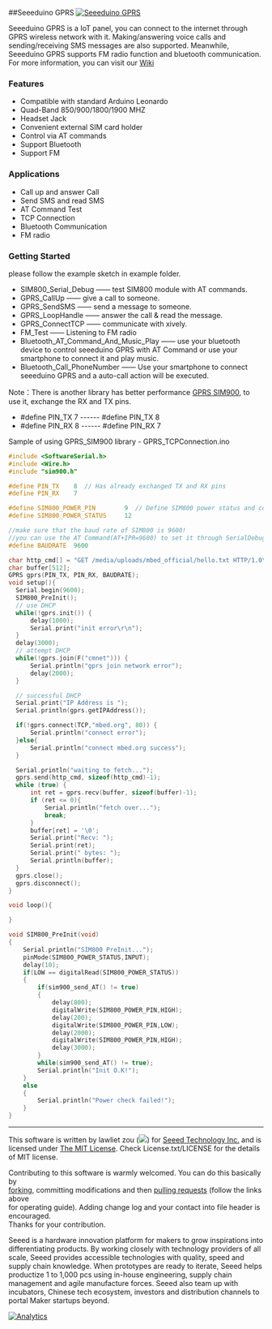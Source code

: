 ##Seeeduino GPRS
[![Seeeduino GPRS](http://www.seeedstudio.com/wiki/images/2/2c/IMG_20140630_153006.jpg)](http://www.seeedstudio.com/wiki/Seeeduino_GPRS)  

Seeeduino GPRS is a IoT panel, you can connect to the internet through GPRS wireless network with it. Making/answering voice calls and sending/receiving SMS messages are also supported. Meanwhile, Seeeduino GPRS supports FM radio function and bluetooth communication. For more information, you can visit our [Wiki](http://www.seeedstudio.com/wiki/Seeeduino_GPRS)

### Features
+ Compatible with standard Arduino Leonardo
+ Quad-Band 850/900/1800/1900 MHZ
+ Headset Jack
+ Convenient external SIM card holder
+ Control via AT commands
+ Support Bluetooth
+ Support FM


### Applications
+ Call up and answer Call
+ Send SMS and read SMS
+ AT Command Test
+ TCP Connection
+ Bluetooth Communication
+ FM radio

### Getting Started
please follow the example sketch in example folder.
+ SIM800_Serial_Debug —— test SIM800 module with AT commands.
+ GPRS_CallUp ——  give a call to someone.
+ GPRS_SendSMS —— send a message to someone.
+ GPRS_LoopHandle —— answer the call & read the message.
+ GPRS_ConnectTCP —— communicate with xively.
+ FM_Test —— Listening to FM radio
+ Bluetooth_AT_Command_And_Music_Play —— use your bluetooth device to control seeeduino GPRS with AT Command or use your smartphone to connect it and play music.
+ Bluetooth_Call_PhoneNumber —— Use your smartphone to connect seeeduino GPRS and a auto-call action will be executed.  

Note：There is another library has better performance [GPRS SIM900](https://github.com/Seeed-Studio/GPRS_SIM900), to use it, exchange the RX and TX pins.  
+ #define PIN_TX    7    ------   #define PIN_TX    8
+ #define PIN_RX    8    ------   #define PIN_RX    7

Sample of using GPRS_SIM900 library - GPRS_TCPConnection.ino
```C
#include <SoftwareSerial.h>
#include <Wire.h>
#include "sim900.h"

#define PIN_TX    8  // Has already exchanged TX and RX pins
#define PIN_RX    7

#define SIM800_POWER_PIN        9  // Define SIM800 power status and control pins
#define SIM800_POWER_STATUS     12

//make sure that the baud rate of SIM800 is 9600!
//you can use the AT Command(AT+IPR=9600) to set it through SerialDebug
#define BAUDRATE  9600

char http_cmd[] = "GET /media/uploads/mbed_official/hello.txt HTTP/1.0\r\n\r\n";
char buffer[512];
GPRS gprs(PIN_TX, PIN_RX, BAUDRATE);
void setup(){
  Serial.begin(9600);
  SIM800_PreInit();
  // use DHCP
  while(!gprs.init()) {
      delay(1000);
      Serial.print("init error\r\n");
  }
  delay(3000);    
  // attempt DHCP
  while(!gprs.join(F("cmnet"))) {
      Serial.println("gprs join network error");
      delay(2000);
  }

  // successful DHCP
  Serial.print("IP Address is ");
  Serial.println(gprs.getIPAddress());

  if(!gprs.connect(TCP,"mbed.org", 80)) {
      Serial.println("connect error");
  }else{
      Serial.println("connect mbed.org success");
  }

  Serial.println("waiting to fetch...");
  gprs.send(http_cmd, sizeof(http_cmd)-1);
  while (true) {
      int ret = gprs.recv(buffer, sizeof(buffer)-1);
      if (ret <= 0){
          Serial.println("fetch over...");
          break;
      }
      buffer[ret] = '\0';
      Serial.print("Recv: ");
      Serial.print(ret);
      Serial.print(" bytes: ");
      Serial.println(buffer);
  }
  gprs.close();
  gprs.disconnect();
}

void loop(){

}

void SIM800_PreInit(void)
{
    Serial.println("SIM800 PreInit...");
    pinMode(SIM800_POWER_STATUS,INPUT);
    delay(10);
    if(LOW == digitalRead(SIM800_POWER_STATUS))
    {
        if(sim900_send_AT() != true)
        {            
            delay(800);
            digitalWrite(SIM800_POWER_PIN,HIGH);
            delay(200);
            digitalWrite(SIM800_POWER_PIN,LOW);
            delay(2000);
            digitalWrite(SIM800_POWER_PIN,HIGH);
            delay(3000);  
        }
        while(sim900_send_AT() != true);                
        Serial.println("Init O.K!");         
    }
    else
    {
        Serial.println("Power check failed!");  
    }
}
```

----
This software is written by lawliet zou (![](http://www.seeedstudio.com/wiki/images/f/f8/Email-lawliet.zou.jpg)) for [Seeed Technology Inc.](http://www.seeed.cc) and is licensed under [The MIT License](http://opensource.org/licenses/mit-license.php). Check License.txt/LICENSE for the details of MIT license.<br>

Contributing to this software is warmly welcomed. You can do this basically by<br>
[forking](https://help.github.com/articles/fork-a-repo), committing modifications and then [pulling requests](https://help.github.com/articles/using-pull-requests) (follow the links above<br>
for operating guide). Adding change log and your contact into file header is encouraged.<br>
Thanks for your contribution.

Seeed is a hardware innovation platform for makers to grow inspirations into differentiating products. By working closely with technology providers of all scale, Seeed provides accessible technologies with quality, speed and supply chain knowledge. When prototypes are ready to iterate, Seeed helps productize 1 to 1,000 pcs using in-house engineering, supply chain management and agile manufacture forces. Seeed also team up with incubators, Chinese tech ecosystem, investors and distribution channels to portal Maker startups beyond.





[![Analytics](https://ga-beacon.appspot.com/UA-46589105-3/Seeeduino_GPRS)](https://github.com/igrigorik/ga-beacon)
